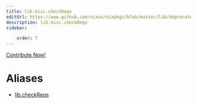 ```yaml
---
title: lib.misc.checkReqs
editUrl: https://www.github.com/nixos/nixpkgs/blob/master/lib/deprecated.nix#L78C15
description: lib.misc.checkReqs
sidebar:

    order: 7
---
```


<a href="https://www.github.com/nixos/nixpkgs/blob/master/lib/deprecated.nix#L78C15">Contribute Now!</a>


# Aliases

- [lib.checkReqs](/reference/libcheckReqs)


